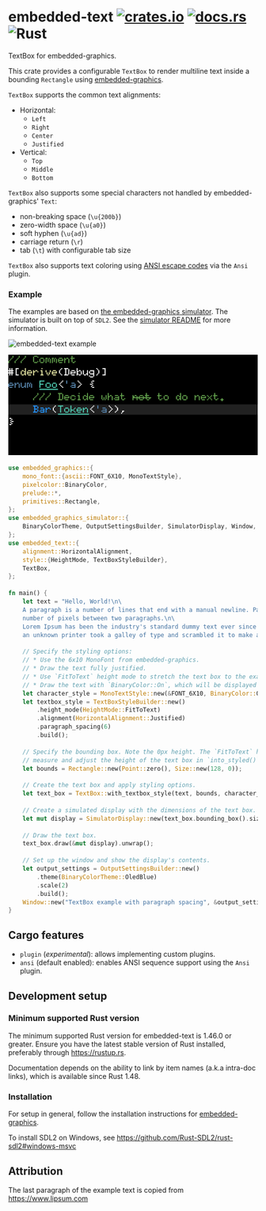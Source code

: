 # embedded-text [![crates.io](https://img.shields.io/crates/v/embedded_text.svg)](https://crates.io/crates/embedded_text) [![docs.rs](https://docs.rs/embedded-text/badge.svg)](https://docs.rs/embedded-text/) ![Rust](https://github.com/embedded-graphics/embedded-text/workflows/Rust/badge.svg)

TextBox for embedded-graphics.

This crate provides a configurable `TextBox` to render multiline text inside a bounding
`Rectangle` using [embedded-graphics].

`TextBox` supports the common text alignments:
 - Horizontal:
     - `Left`
     - `Right`
     - `Center`
     - `Justified`
 - Vertical:
     - `Top`
     - `Middle`
     - `Bottom`

`TextBox` also supports some special characters not handled by embedded-graphics' `Text`:
 - non-breaking space (`\u{200b}`)
 - zero-width space (`\u{a0}`)
 - soft hyphen (`\u{ad}`)
 - carriage return (`\r`)
 - tab (`\t`) with configurable tab size

`TextBox` also supports text coloring using [ANSI escape codes](https://en.wikipedia.org/wiki/ANSI_escape_code) via the `Ansi` plugin.

### Example

The examples are based on [the embedded-graphics simulator]. The simulator is built on top of
`SDL2`. See the [simulator README] for more information.

![embedded-text example](https://raw.githubusercontent.com/embedded-graphics/embedded-text/master/assets/paragraph_spacing.png)

![embedded-text example with colored text](https://raw.githubusercontent.com/embedded-graphics/embedded-text/master/assets/plugin-ansi.png)

```rust
use embedded_graphics::{
    mono_font::{ascii::FONT_6X10, MonoTextStyle},
    pixelcolor::BinaryColor,
    prelude::*,
    primitives::Rectangle,
};
use embedded_graphics_simulator::{
    BinaryColorTheme, OutputSettingsBuilder, SimulatorDisplay, Window,
};
use embedded_text::{
    alignment::HorizontalAlignment,
    style::{HeightMode, TextBoxStyleBuilder},
    TextBox,
};

fn main() {
    let text = "Hello, World!\n\
    A paragraph is a number of lines that end with a manual newline. Paragraph spacing is the \
    number of pixels between two paragraphs.\n\
    Lorem Ipsum has been the industry's standard dummy text ever since the 1500s, when \
    an unknown printer took a galley of type and scrambled it to make a type specimen book.";

    // Specify the styling options:
    // * Use the 6x10 MonoFont from embedded-graphics.
    // * Draw the text fully justified.
    // * Use `FitToText` height mode to stretch the text box to the exact height of the text.
    // * Draw the text with `BinaryColor::On`, which will be displayed as light blue.
    let character_style = MonoTextStyle::new(&FONT_6X10, BinaryColor::On);
    let textbox_style = TextBoxStyleBuilder::new()
        .height_mode(HeightMode::FitToText)
        .alignment(HorizontalAlignment::Justified)
        .paragraph_spacing(6)
        .build();

    // Specify the bounding box. Note the 0px height. The `FitToText` height mode will
    // measure and adjust the height of the text box in `into_styled()`.
    let bounds = Rectangle::new(Point::zero(), Size::new(128, 0));

    // Create the text box and apply styling options.
    let text_box = TextBox::with_textbox_style(text, bounds, character_style, textbox_style);

    // Create a simulated display with the dimensions of the text box.
    let mut display = SimulatorDisplay::new(text_box.bounding_box().size);

    // Draw the text box.
    text_box.draw(&mut display).unwrap();

    // Set up the window and show the display's contents.
    let output_settings = OutputSettingsBuilder::new()
        .theme(BinaryColorTheme::OledBlue)
        .scale(2)
        .build();
    Window::new("TextBox example with paragraph spacing", &output_settings).show_static(&display);
}
```

## Cargo features

 * `plugin` (*experimental*): allows implementing custom plugins.
 * `ansi` (default enabled): enables ANSI sequence support using the `Ansi` plugin.

[embedded-graphics]: https://github.com/embedded-graphics/embedded-graphics/
[the embedded-graphics simulator]: https://github.com/embedded-graphics/embedded-graphics/tree/master/simulator
[simulator README]: https://github.com/embedded-graphics/embedded-graphics/tree/master/simulator#usage-without-sdl2

## Development setup

### Minimum supported Rust version
The minimum supported Rust version for embedded-text is 1.46.0 or greater. Ensure you have the latest stable version of Rust installed, preferably through https://rustup.rs.

Documentation depends on the ability to link by item names (a.k.a intra-doc links), which is available since Rust 1.48.

### Installation

For setup in general, follow the installation instructions for [embedded-graphics].

To install SDL2 on Windows, see https://github.com/Rust-SDL2/rust-sdl2#windows-msvc

## Attribution

The last paragraph of the example text is copied from https://www.lipsum.com
